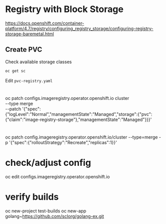 # Registry with Block Storage 

https://docs.openshift.com/container-platform/4.7/registry/configuring_registry_storage/configuring-registry-storage-baremetal.html

## Create PVC

Check available storage classes 

```bash
oc get sc
```

Edit `pvc-registry.yaml` 


# 
oc patch configs.imageregistry.operator.openshift.io cluster \
  --type merge \
  --patch '{"spec":{"logLevel":"Normal","managementState":"Managed","storage":{"pvc":{"claim":"image-registry-storage"},"managementState":"Managed"}}}'

# 
oc patch config.imageregistry.operator.openshift.io/cluster --type=merge -p '{"spec":{"rolloutStrategy":"Recreate","replicas":1}}'


# check/adjust config
oc edit configs.imageregistry.operator.openshift.io

# verify builds
oc new-project test-builds
oc new-app golang~https://github.com/sclorg/golang-ex.git
